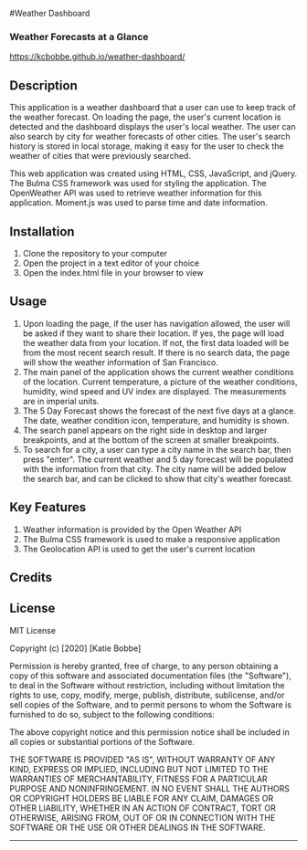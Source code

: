 #Weather Dashboard
### Weather Forecasts at a Glance
https://kcbobbe.github.io/weather-dashboard/

## Description

This application is a weather dashboard that a user can use to keep track of the weather forecast. On loading the page, the user's current location is detected and the dashboard displays the user's local weather. The user can also search by city for weather forecasts of other cities. The user's search history is stored in local storage, making it easy for the user to check the weather of cities that were previously searched.

This web application was created using HTML, CSS, JavaScript, and jQuery. The Bulma CSS framework was used for styling the application. The OpenWeather API was used to retrieve weather information for this application. Moment.js was used to parse time and date information.

## Installation

1. Clone the repository to your computer
2. Open the project in a text editor of your choice
3. Open the index.html file in your browser to view

## Usage
1. Upon loading the page, if the user has navigation allowed, the user will be asked if they want to share their location. If yes, the page will load the weather data from your location. If not, the first data loaded will be from the most recent search result. If there is no search data, the page will show the weather information of San Francisco.
2. The main panel of the application shows the current weather conditions of the location. Current temperature, a picture of the weather conditions, humidity, wind speed and UV index are displayed. The measurements are in imperial units.
3. The 5 Day Forecast shows the forecast of the next five days at a glance. The date, weather condition icon, temperature, and humidity is shown.
4. The search panel appears on the right side in desktop and larger breakpoints, and at the bottom of the screen at smaller breakpoints.
5. To search for a city, a user can type a city name in the search bar, then press "enter". The current weather and 5 day forecast will be populated with the information from that city. The city name will be added below the search bar, and can be clicked to show that city's weather forecast.

## Key Features
1. Weather information is provided by the Open Weather API
2. The Bulma CSS framework is used to make a responsive application
3. The Geolocation API is used to get the user's current location


## Credits


## License
MIT License

Copyright (c) [2020] [Katie Bobbe]

Permission is hereby granted, free of charge, to any person obtaining a copy
of this software and associated documentation files (the "Software"), to deal
in the Software without restriction, including without limitation the rights
to use, copy, modify, merge, publish, distribute, sublicense, and/or sell
copies of the Software, and to permit persons to whom the Software is
furnished to do so, subject to the following conditions:

The above copyright notice and this permission notice shall be included in all
copies or substantial portions of the Software.

THE SOFTWARE IS PROVIDED "AS IS", WITHOUT WARRANTY OF ANY KIND, EXPRESS OR
IMPLIED, INCLUDING BUT NOT LIMITED TO THE WARRANTIES OF MERCHANTABILITY,
FITNESS FOR A PARTICULAR PURPOSE AND NONINFRINGEMENT. IN NO EVENT SHALL THE
AUTHORS OR COPYRIGHT HOLDERS BE LIABLE FOR ANY CLAIM, DAMAGES OR OTHER
LIABILITY, WHETHER IN AN ACTION OF CONTRACT, TORT OR OTHERWISE, ARISING FROM,
OUT OF OR IN CONNECTION WITH THE SOFTWARE OR THE USE OR OTHER DEALINGS IN THE
SOFTWARE.

---
